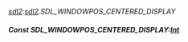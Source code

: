 _[sdl2](../../modules/sdl2/sdl2-module.md):[sdl2](../../modules/sdl2/sdl2-module.md).SDL\_WINDOWPOS\_CENTERED\_DISPLAY_
##### Const SDL\_WINDOWPOS\_CENTERED\_DISPLAY:[Int](../../modules/wonkey/wonkey-types-int.md)
